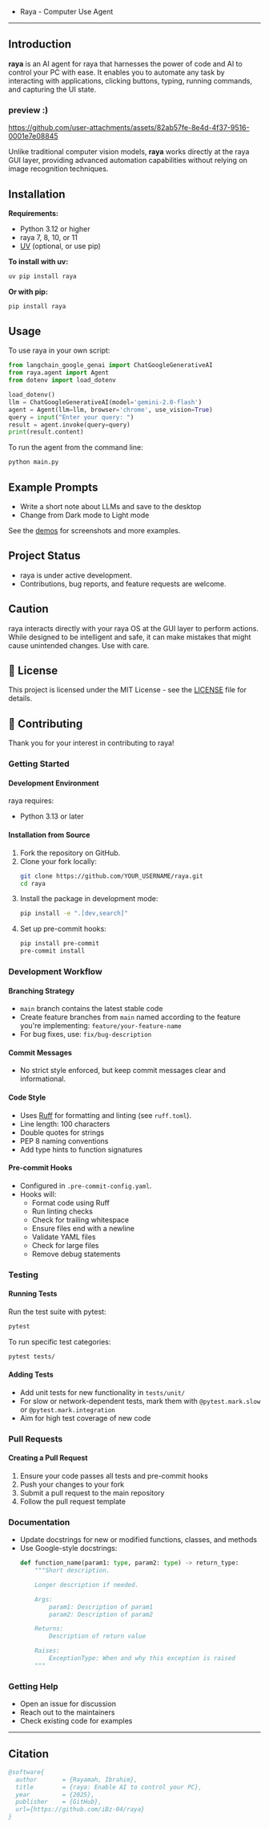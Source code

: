 - Raya - Computer Use Agent

---

## Introduction

**raya** is an AI agent for raya that harnesses the power of code and AI to control your PC with ease. It enables you to automate any task by interacting with applications, clicking buttons, typing, running commands, and capturing the UI state.

### preview :) 
https://github.com/user-attachments/assets/82ab57fe-8e4d-4f37-9516-0001e7e08845


Unlike traditional computer vision models, **raya** works directly at the raya GUI layer, providing advanced automation capabilities without relying on image recognition techniques. 


## Installation

**Requirements:**
- Python 3.12 or higher
- raya 7, 8, 10, or 11
- [UV](https://github.com/astral-sh/uv) (optional, or use pip)

**To install with uv:**
```bash
uv pip install raya
```

**Or with pip:**
```bash
pip install raya
```

## Usage

To use raya in your own script:
```python
from langchain_google_genai import ChatGoogleGenerativeAI
from raya.agent import Agent
from dotenv import load_dotenv

load_dotenv()
llm = ChatGoogleGenerativeAI(model='gemini-2.0-flash')
agent = Agent(llm=llm, browser='chrome', use_vision=True)
query = input("Enter your query: ")
result = agent.invoke(query=query)
print(result.content)
```

To run the agent from the command line:
```bash
python main.py
```

## Example Prompts

- Write a short note about LLMs and save to the desktop
- Change from Dark mode to Light mode

See the [demos](#) for screenshots and more examples.

## Project Status

- raya is under active development.
- Contributions, bug reports, and feature requests are welcome.

## Caution

raya interacts directly with your raya OS at the GUI layer to perform actions. While designed to be intelligent and safe, it can make mistakes that might cause unintended changes. Use with care.

## 🪪 License

This project is licensed under the MIT License - see the [LICENSE](LICENSE) file for details.

## 🤝 Contributing

Thank you for your interest in contributing to raya!

### Getting Started

#### Development Environment

raya requires:
- Python 3.13 or later

#### Installation from Source

1. Fork the repository on GitHub.
2. Clone your fork locally:
   ```bash
   git clone https://github.com/YOUR_USERNAME/raya.git
   cd raya
   ```
3. Install the package in development mode:
   ```bash
   pip install -e ".[dev,search]"
   ```
4. Set up pre-commit hooks:
   ```bash
   pip install pre-commit
   pre-commit install
   ```

### Development Workflow

#### Branching Strategy
- `main` branch contains the latest stable code
- Create feature branches from `main` named according to the feature you're implementing: `feature/your-feature-name`
- For bug fixes, use: `fix/bug-description`

#### Commit Messages
- No strict style enforced, but keep commit messages clear and informational.

#### Code Style
- Uses [Ruff](https://github.com/astral-sh/ruff) for formatting and linting (see `ruff.toml`).
- Line length: 100 characters
- Double quotes for strings
- PEP 8 naming conventions
- Add type hints to function signatures

#### Pre-commit Hooks
- Configured in `.pre-commit-config.yaml`.
- Hooks will:
  - Format code using Ruff
  - Run linting checks
  - Check for trailing whitespace
  - Ensure files end with a newline
  - Validate YAML files
  - Check for large files
  - Remove debug statements

### Testing

#### Running Tests
Run the test suite with pytest:
```bash
pytest
```
To run specific test categories:
```bash
pytest tests/
```

#### Adding Tests
- Add unit tests for new functionality in `tests/unit/`
- For slow or network-dependent tests, mark them with `@pytest.mark.slow` or `@pytest.mark.integration`
- Aim for high test coverage of new code

### Pull Requests

#### Creating a Pull Request
1. Ensure your code passes all tests and pre-commit hooks
2. Push your changes to your fork
3. Submit a pull request to the main repository
4. Follow the pull request template

### Documentation
- Update docstrings for new or modified functions, classes, and methods
- Use Google-style docstrings:
  ```python
  def function_name(param1: type, param2: type) -> return_type:
      """Short description.

      Longer description if needed.

      Args:
          param1: Description of param1
          param2: Description of param2

      Returns:
          Description of return value

      Raises:
          ExceptionType: When and why this exception is raised
      """
  ```


### Getting Help
- Open an issue for discussion
- Reach out to the maintainers
- Check existing code for examples


---

## Citation

```bibtex
@software{
  author       = {Rayamah, Ibrahim},
  title        = {raya: Enable AI to control your PC},
  year         = {2025},
  publisher    = {GitHub},
  url={https://github.com/iBz-04/raya}
}
